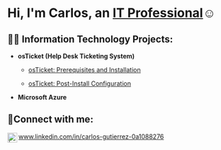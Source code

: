<h1>Hi, I'm Carlos, an <a href="https://www.linkedin.com/in/carlos-gutierrez-0a1088276">IT Professional</a>☺</h1>

<h2>👨‍💻 Information Technology Projects:</h2>

- <b>osTicket (Help Desk Ticketing System)</b>
  - [osTicket: Prerequisites and Installation](https://github.com/cgutie256/osticket-prereqs)

  - [osTicket: Post-Install Configuration](https://github.com/cgutie256/post-install-config)

- <b>Microsoft Azure</b>


<h2>🤳Connect with me:</h2>


<img align="left" alt=" | LinkedIn" width="22px" src="https://cdn.jsdelivr.net/npm/simple-icons@v3/icons/linkedin.svg" /> www.linkedin.com/in/carlos-gutierrez-0a1088276



